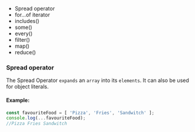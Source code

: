 * Spread operator
* for…of iterator
* includes()
* some()
* every()
* filter()
* map()
* reduce()

### Spread operator
The Spread Operator `expands` an `array` into its `elements`. It can also be used for object literals.

#### Example:
```js
const favouriteFood = [ 'Pizza', 'Fries', 'Sandwitch' ];
console.log(...favouriteFood);
//Pizza Fries Sandwitch
```
